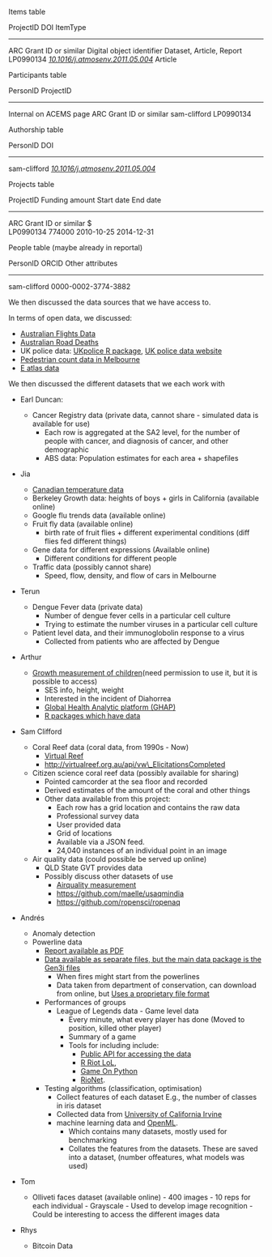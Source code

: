 
Items table

  ProjectID                 DOI                                                                                  ItemType
  ------------------------- ------------------------------------------------------------------------------------ --------------------------
  ARC Grant ID or similar   Digital object identifier                                                            Dataset, Article, Report
  LP0990134                 [*10.1016/j.atmosenv.2011.05.004*](https://doi.org/10.1016/j.atmosenv.2011.05.004)   Article

Participants table

  PersonID                 ProjectID
  ------------------------ -------------------------
  Internal on ACEMS page   ARC Grant ID or similar
  sam-clifford             LP0990134

Authorship table

  PersonID       DOI
  -------------- ------------------------------------------------------------------------------------
  sam-clifford   [*10.1016/j.atmosenv.2011.05.004*](https://doi.org/10.1016/j.atmosenv.2011.05.004)

Projects table

  ProjectID                 Funding amount   Start date   End date
  ------------------------- ---------------- ------------ ------------
  ARC Grant ID or similar   \$                            
  LP0990134                 774000           2010-10-25   2014-12-31

People table (maybe already in reportal)

  PersonID       ORCID                 Other attributes
  -------------- --------------------- ------------------
  sam-clifford   0000-0002-3774-3882   

We then discussed the data sources that we have access to.

In terms of open data, we discussed:

- [Australian Flights Data](https://github.com/ropenscilabs/ozflights)
- [Australian Road Deaths](https://github.com/ropenscilabs/ozroaddeaths)
- UK police data: [UKpolice R package](http://ukpolice.njtierney.com/), [UK police data website](https://data.police.uk/)
- [Pedestrian count data in Melbourne](https://cran.r-project.org/web/packages/rwalkr)
- [E atlas data](http://eatlas.org.au/eatlas-georss-items/40)

We then discussed the different datasets that we each work with

- Earl Duncan:
    - Cancer Registry data (private data, cannot share - simulated data is available for use)
        -   Each row is aggregated at the SA2 level, for the number of people with cancer, and diagnosis of cancer, and other demographic
        - ABS data: Population estimates for each area + shapefiles
            
- Jia
    - [Canadian temperature data](http://climate.weather.gc.ca/)
    - Berkeley Growth data: heights of boys + girls in California (available online)
    - Google flu trends data (available online)
    - Fruit fly data (available online)
        - birth rate of fruit flies + different experimental conditions (diff flies fed different things)
    - Gene data for different expressions (Available online)
        - Different conditions for different people
    - Traffic data (possibly cannot share)
        -   Speed, flow, density, and flow of cars in Melbourne
        
- Terun
    - Dengue Fever data (private data)
        - Number of dengue fever cells in a particular cell culture
        - Trying to estimate the number viruses in a particular cell culture
    - Patient level data, and their immunoglobolin response to a virus
        - Collected from patients who are affected by Dengue

- Arthur
    - [Growth measurement of children](https://hbgdki.github.io/hbgd/#intro)(need permission to use it, but it is possible to access)
        - SES info, height, weight
        - Interested in the incident of Diahorrea
        - [Global Health Analytic platform (GHAP)](https://rdrr.io/github/HBGDki/ghap/)
        - [R packages which have data](https://stefvanbuuren.github.io/brokenstick/mainfunctions.html)

-   Sam Clifford
    - Coral Reef data (coral data, from 1990s - Now)
        - [Virtual Reef](https://www.virtualreef.org.au/)
        - http://virtualreef.org.au/api/vw\_ElicitationsCompleted
    - Citizen science coral reef data (possibly available for sharing)
        - Pointed camcorder at the sea floor and recorded
        - Derived estimates of the amount of the coral and other things
        - Other data available from this project:
            - Each row has a grid location and contains the raw data
            - Professional survey data
            - User provided data
            - Grid of locations
            - Available via a JSON feed.
            - 24,040 instances of an individual point in an image
    - Air quality data (could possible be served up online)
        - QLD State GVT provides data
        - Possibly discuss other datasets of use
            - [Airquality measurement](https://github.com/ropensci/rtimicropem)
            - https://github.com/maelle/usaqmindia
            - https://github.com/ropensci/ropenaq
            
- Andrés
    - Anomaly detection
    - Powerline data
        - [Report available as PDF](https://www.energy.vic.gov.au/__data/assets/pdf_file/0022/41719/R_D_Report_-__Marxsen_Consulting_-_Vegetation_conduction_ignition_tests_final_report_15_July_2015_DOC_15_183075_-_external_.PDF)
        - [Data available as separate files, but the main data package is the Gen3i files](https://www.data.vic.gov.au/data/dataset/powerline-bushfire-safety-program-vegetation-conduction-ignition-test-report)
            - When fires might start from the powerlines
            - Data taken from department of conservation, can download from online, but [Uses a proprietary file format](https://www.hbm.com/en/4648/perception-pnrf/)
        - Performances of groups
            - League of Legends data - Game level data
                - Every minute, what every player has done (Moved to position, killed other player)
                - Summary of a game
                - Tools for including include:
                    - [Public API for accessing the data](https://developer.riotgames.com/api-methods/)
                    - [R Riot LoL](https://gist.github.com/RyanHope/96665b0da636515917cc),
                    - [Game On Python](https://github.com/szhan/game-on)
                    - [RioNet](https://github.com/aj-r/RiotNet).
        -   Testing algorithms (classification, optimisation)
            - Collect features of each dataset E.g., the number of classes in iris dataset
            - Collected data from [University of California Irvine](https://archive.ics.uci.edu/ml/index.php)
            - machine learning data and [OpenML](https://www.openml.org/).
                -   Which contains many datasets, mostly used for benchmarking
                -   Collates the features from the datasets. These are saved into a dataset, (number offeatures, what models was used)

- Tom
    - Olliveti faces dataset (available online)
            -   400 images
            -   10 reps for each individual
            -   Grayscale
            -   Used to develop image recognition
            -   Could be interesting to access the different images data
-   Rhys
    -   Bitcoin Data
